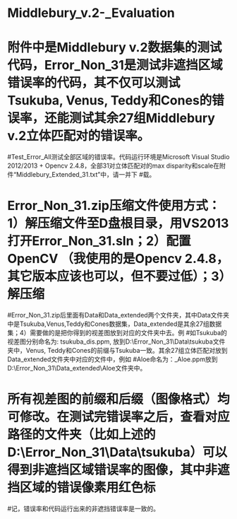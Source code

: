 # Middlebury_v.2-_Evaluation

#    附件中是Middlebury v.2数据集的测试代码，Error_Non_31是测试非遮挡区域错误率的代码，其不仅可以测试Tsukuba, Venus, Teddy和Cones的错误率，还能测试其余27组Middlebury v.2立体匹配对的错误率。
#Test_Error_All测试全部区域的错误率。代码运行环境是Microsoft Visual Studio 2012/2013 + Opencv 2.4.8，全部31对立体匹配对的max disparity和scale在附件“Middlebury_Extended_31.txt”中，请一并下
#载。
#    Error_Non_31.zip压缩文件使用方式：1）解压缩文件至D盘根目录，用VS2013打开Error_Non_31.sln；2）配置OpenCV （我使用的是Opencv 2.4.8，其它版本应该也可以，但不要过低）；3）解压缩
#Error_Non_31.zip后里面有Data和Data_extended两个文件夹，其中Data文件夹中是Tsukuba,Venus,Teddy和Cones数据集，Data_extended是其余27组数据集；4）需要做的是把你得到的视差图放到对应的文件夹中去。例
#如Tsukuba的视差图分别命名为: tsukuba_dis.ppm, 放到D:\Error_Non_31\Data\tsukuba文件夹中，Venus, Teddy和Cones的前缀与Tsukuba一致。其余27组立体匹配对放到Data_extended文件夹中对应的文件中，例如
#Aloe命名为：_Aloe.ppm放到D:\Error_Non_31\Data_extended\Aloe文件夹中。
#    所有视差图的前缀和后缀（图像格式）均可修改。在测试完错误率之后，查看对应路径的文件夹（比如上述的D:\Error_Non_31\Data\tsukuba）可以得到非遮挡区域错误率的图像，其中非遮挡区域的错误像素用红色标
#记，错误率和代码运行出来的非遮挡错误率是一致的。
